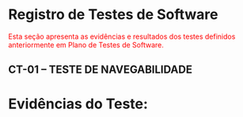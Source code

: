 # Registro de Testes de Software

<span style="color:red">Esta seção apresenta as evidências e resultados dos testes definidos anteriormente em Plano de Testes de Software.</span>


## CT-01 – TESTE DE NAVEGABILIDADE


# Evidências do Teste:
